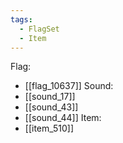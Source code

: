 ```yaml
---
tags:
  - FlagSet
  - Item
---
```

Flag:
- [[flag_10637]]
Sound:
- [[sound_17]]
- [[sound_43]]
- [[sound_44]]
Item:
- [[item_510]]
